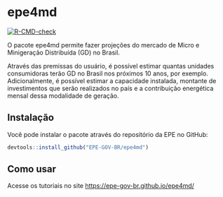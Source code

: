 
<!-- README.md is generated from README.Rmd. Please edit that file -->

# epe4md

<!-- badges: start -->

[![R-CMD-check](https://github.com/EPE-GOV-BR/epe4md/actions/workflows/R-CMD-check.yaml/badge.svg)](https://github.com/EPE-GOV-BR/epe4md/actions/workflows/R-CMD-check.yaml)

<!-- badges: end -->

O pacote epe4md permite fazer projeções do mercado de Micro e
Minigeração Distribuída (GD) no Brasil.

Através das premissas do usuário, é possível estimar quantas unidades
consumidoras terão GD no Brasil nos próximos 10 anos, por exemplo.
Adicionalmente, é possível estimar a capacidade instalada, montante de
investimentos que serão realizados no país e a contribuição energética
mensal dessa modalidade de geração.

## Instalação

Você pode instalar o pacote através do repositório da EPE no GitHub:

``` r
devtools::install_github("EPE-GOV-BR/epe4md")
```

## Como usar

Acesse os tutoriais no site <https://epe-gov-br.github.io/epe4md/>
